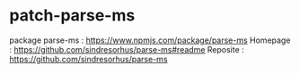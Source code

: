 # patch-parse-ms

package parse-ms : https://www.npmjs.com/package/parse-ms
Homepage : https://github.com/sindresorhus/parse-ms#readme
Reposite : https://github.com/sindresorhus/parse-ms
